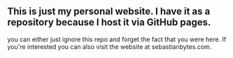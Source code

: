 ## This is just my personal website. I have it as a repository because I host it via GitHub pages.

you can either just ignore this repo and forget the fact that you were here.
If you're interested you can also visit the website at sebastianbytes.com.
